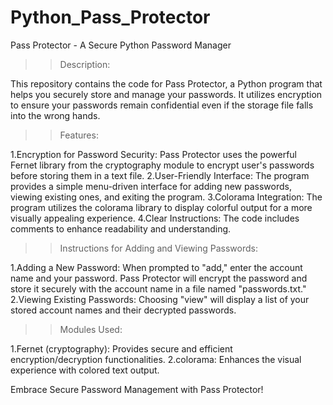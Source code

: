 # Python_Pass_Protector
Pass Protector - A Secure Python Password Manager 

>>Description:

  This repository contains the code for Pass Protector, a Python program that helps you securely store and manage your passwords. It utilizes encryption to ensure your passwords remain confidential even if the 
  storage file falls into the wrong hands.

>>Features:

1.Encryption for Password Security: Pass Protector uses the powerful Fernet library from the cryptography module to encrypt user's passwords before storing them in a text file.
2.User-Friendly Interface: The program provides a simple menu-driven interface for adding new passwords, viewing existing ones, and exiting the program.
3.Colorama Integration: The program utilizes the colorama library to display colorful output for a more visually appealing experience.
4.Clear Instructions: The code includes comments to enhance readability and understanding.

>>Instructions for Adding and Viewing Passwords:

1.Adding a New Password: When prompted to "add," enter the account name and your password. Pass Protector will encrypt the password and store it securely with the account name in a file named "passwords.txt."
2.Viewing Existing Passwords: Choosing "view" will display a list of your stored account names and their decrypted passwords.

>>Modules Used:

1.Fernet (cryptography): Provides secure and efficient encryption/decryption functionalities.
2.colorama: Enhances the visual experience with colored text output.

Embrace Secure Password Management with Pass Protector!
